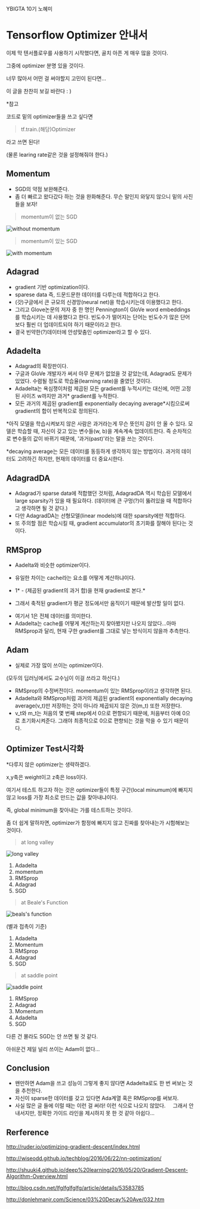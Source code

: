 YBIGTA 10기 노혜미

# Tensorflow Optimizer 안내서

이제 막 텐서플로우를 사용하기 시작했다면, 골치 아픈 게 매우 많을 것이다.

그중에 optimizer 분명 있을 것이다.

너무 많아서 어떤 걸 써야할지 고민이 된다면...

이 글을 찬찬히 보길 바란다 : )



*참고

코드로 밑의 optimizer들을 쓰고 싶다면

> tf.train.(해당)Optimizer

라고 쓰면 된다! 

(물론 learing rate같은 것을 설정해줘야 한다.) 



## Momentum

- SGD의 약점 보완해준다.
- 좀 더 빠르고 왔다갔다 하는 것을 완화해준다. 무슨 말인지 와닿지 않으니 밑의 사진들을 보자!

> momentum이 없는 SGD



![without momentum](http://i.imgur.com/TfPIlPX.gif)

> momentum이 있는 SGD

![with momentum](http://i.imgur.com/UgeumXK.gif)


## Adagrad

- gradient 기반 optimization이다.
- sparese data 즉, 드문드문한 데이터를 다루는데 적합하다고 한다.
- (갓)구글에서 큰 규모의 신경망(neural net)을 학습시키는데 이용했다고 한다.
- 그리고 Glove논문의 저자 중 한 명인 Pennington이 GloVe word embeddings를 학습시키는 데 사용했다고 한다. 빈도수가 떨어지는 단어는 빈도수가 많은 단어보다 훨씬 더 업데이트되야 하기 때문이라고 한다.
- 결국 빈약한(?)데이터에 안성맞춤인 optimizer라고 할 수 있다.

## Adadelta

- Adagrad의 확장판이다. 
- 구글과 GloVe 개발자가 써서 아무 문제가 없었을 것 같았는데, Adagrad도 문제가 있었다. 수렴될 정도로 학습율(learning rate)을 줄였던 것이다. 
- Adadelta는 욕심쟁이처럼 제곱된 모든 gradient를 누적시키는 대신에, 어떤 고정된 사이즈 w까지만 과거* gradient를 누적한다.
- 모든 과거의 제곱된 gradient를 exponentially decaying average*시킴으로써 gradient의 합이 반복적으로 정의된다. 

*아직 모델을 학습시켜보지 않은 사람은 과거라는게 무슨 뜻인지 감이 안 올 수 있다. 모델은 학습할 때, 자신이 갖고 있는 변수들(w, b)을 계속계속 업데이트한다. 즉 순차적으로 변수들의 값이 바뀌기 때문에, '과거(past)'라는 말을 쓰는 것이다.

*decaying average는 모든 데이터를 동등하게 생각하지 않는 방법이다. 과거의 데이터도 고려하긴 하지만, 현재의 데이터를 더 중요시한다. 

## AdagradDA

- Adagrad가 sparse data에 적합했던 것처럼, AdagradDA 역시 학습된 모델에서 large sparsity가 있을 때 필요하다. (데이터에 큰 구멍(?)이 뚫려있을 때 적합하다고 생각하면 될 것 같다.)
- 다만 AdagradDA는 선형모델(linear models)에 대한 sparsity에만 적합하다.
- 또 주의할 점은 학습시킬 때, gradient accumulator의 초기화를 잘해야 된다는 것이다.

## RMSprop

- Aadelta와 비슷한 optimizer이다.


- 유일한 차이는 cache라는 요소를 어떻게 계산하냐이다. 


- 1* - (제곱된 gradient의 과거 합)을 현재 gradient로 본다.*


- 그래서 축적된 gradient가 평균 정도에서만 움직이기 때문에 발산할 일이 없다.

* 여기서 1은 전체 데이터를 의미한다. 
* Adadelta는 cache를 어떻게 계산하는지 찾아봤지만 나오지 않았다...아마 RMSprop과 달리, 현재 구한 gradient를 그대로 넣는 방식이지 않을까 추측한다.

## Adam

- 실제로 가장 많이 쓰이는 optimizer이다. 

(모두의 딥러닝에서도 교수님이 이걸 쓰라고 하신다.)

- RMSprop의 수정버전이다. momentum이 있는 RMSprop이라고 생각하면 된다.
- Adadelta와 RMSprop처럼 과거의 제곱된 gradient의 exponentially decaying average(v_t)만 저장하는 것이 아니라 제곱되지 않은 것(m_t) 또한 저장한다.
- v_t와 m_t는 처음의 몇 번째 step에서 0으로 편향되기 때문에, 처음부터 아예 0으로 초기화시켜준다. 그래야 최종적으로 0으로 편향되는 것을 막을 수 있기 때문이다.

## Optimizer Test시각화

*다루지 않은 optimizer는 생략하겠다.

x,y축은 weight이고 z축은 loss이다. 

여기서 테스트 하고자 하는 것은 optimizer들이 특정 구간(local minumum)에 빠지지 않고 loss를 가장 최소로 만드는 값을 찾아내냐이다.

즉, global minimum을 찾아내는 가를 테스트하는 것이다.

좀 더 쉽게 말하자면, optimizer가 함정에 빠지지 않고 진짜를 찾아내는가 시험해보는 것이다.

> at long valley

![long valley](http://i.imgur.com/RM5QeGt.gif)

1. Adadelta
2. momentum
3. RMSprop
4. Adagrad
5. SGD



> at Beale's Function

![beals's function](http://i.imgur.com/XmKqJJz.gif)

(별과 접촉이 기준)

1. Adadelta
2. Momentum
3. RMSprop
4. Adagrad
5. SGD



> at saddle point

![saddle point](http://i.imgur.com/Jo3nbgn.gif)

1. RMSprop
2. Adagrad
3. Momentum
4. Adadelta
5. SGD



다른 건 몰라도 SGD는 안 쓰면 될 것 같다. 

아쉬운건 제일 널리 쓰이는 Adam이 없다...

## Conclusion

- 왠만하면 Adam을 쓰고 성능이 그렇게 좋지 않다면 Adadelta로도 한 번     써보는 것을 추천한다.
- 자신이 sparse한 데이터를 갖고 있다면 Ada계열 혹은 RMSprop를 써보자.
- 사실 많은 글 들에 이럴 때는 이런 걸 써라! 이런 식으로 나오지 않았다.      그래서 안내서지만, 정확한 가이드 라인을 제시하지 못 한 것 같아 아쉽다...

## Rerference

http://ruder.io/optimizing-gradient-descent/index.html

http://wiseodd.github.io/techblog/2016/06/22/nn-optimization/

http://shuuki4.github.io/deep%20learning/2016/05/20/Gradient-Descent-Algorithm-Overview.html

http://blog.csdn.net/lfglfglfglfg/article/details/53583785

http://donlehmanjr.com/Science/03%20Decay%20Ave/032.htm

